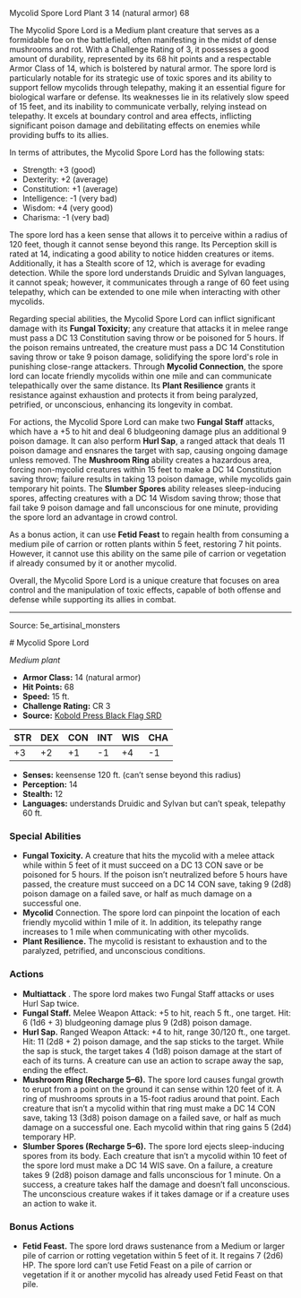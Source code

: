<MonsterName/>Mycolid Spore Lord</MonsterName>
<CreatureType/>Plant</CreatureType>
<CR/>3</CR>
<AC/>14 (natural armor)</AC>
<HP/>68</HP>
<summary>The Mycolid Spore Lord is a Medium plant creature that serves as a formidable foe on the battlefield, often manifesting in the midst of dense mushrooms and rot. With a Challenge Rating of 3, it possesses a good amount of durability, represented by its 68 hit points and a respectable Armor Class of 14, which is bolstered by natural armor. The spore lord is particularly notable for its strategic use of toxic spores and its ability to support fellow mycolids through telepathy, making it an essential figure for biological warfare or defense. Its weaknesses lie in its relatively slow speed of 15 feet, and its inability to communicate verbally, relying instead on telepathy. It excels at boundary control and area effects, inflicting significant poison damage and debilitating effects on enemies while providing buffs to its allies.</summary>

<detail>

In terms of attributes, the Mycolid Spore Lord has the following stats:
- Strength: +3 (good)
- Dexterity: +2 (average)
- Constitution: +1 (average)
- Intelligence: -1 (very bad)
- Wisdom: +4 (very good)
- Charisma: -1 (very bad)

The spore lord has a keen sense that allows it to perceive within a radius of 120 feet, though it cannot sense beyond this range. Its Perception skill is rated at 14, indicating a good ability to notice hidden creatures or items. Additionally, it has a Stealth score of 12, which is average for evading detection. While the spore lord understands Druidic and Sylvan languages, it cannot speak; however, it communicates through a range of 60 feet using telepathy, which can be extended to one mile when interacting with other mycolids.

Regarding special abilities, the Mycolid Spore Lord can inflict significant damage with its **Fungal Toxicity**; any creature that attacks it in melee range must pass a DC 13 Constitution saving throw or be poisoned for 5 hours. If the poison remains untreated, the creature must pass a DC 14 Constitution saving throw or take 9 poison damage, solidifying the spore lord's role in punishing close-range attackers. Through **Mycolid Connection**, the spore lord can locate friendly mycolids within one mile and can communicate telepathically over the same distance. Its **Plant Resilience** grants it resistance against exhaustion and protects it from being paralyzed, petrified, or unconscious, enhancing its longevity in combat.

For actions, the Mycolid Spore Lord can make two **Fungal Staff** attacks, which have a +5 to hit and deal 6 bludgeoning damage plus an additional 9 poison damage. It can also perform **Hurl Sap**, a ranged attack that deals 11 poison damage and ensnares the target with sap, causing ongoing damage unless removed. The **Mushroom Ring** ability creates a hazardous area, forcing non-mycolid creatures within 15 feet to make a DC 14 Constitution saving throw; failure results in taking 13 poison damage, while mycolids gain temporary hit points. The **Slumber Spores** ability releases sleep-inducing spores, affecting creatures with a DC 14 Wisdom saving throw; those that fail take 9 poison damage and fall unconscious for one minute, providing the spore lord an advantage in crowd control.

As a bonus action, it can use **Fetid Feast** to regain health from consuming a medium pile of carrion or rotten plants within 5 feet, restoring 7 hit points. However, it cannot use this ability on the same pile of carrion or vegetation if already consumed by it or another mycolid.

Overall, the Mycolid Spore Lord is a unique creature that focuses on area control and the manipulation of toxic effects, capable of both offense and defense while supporting its allies in combat.</detail>



---

Source: 5e_artisinal_monsters

<statblock>
# Mycolid Spore Lord

*Medium plant*

- **Armor Class:** 14 (natural armor)
- **Hit Points:** 68
- **Speed:** 15 ft.
- **Challenge Rating:** CR 3
- **Source:** [Kobold Press Black Flag SRD](https://koboldpress.com/black-flag-roleplaying/)

| STR | DEX | CON | INT | WIS | CHA |
| --- | --- | --- | --- | --- | --- |
| +3 | +2 | +1 | -1 | +4 | -1 |

- **Senses:** keensense 120 ft. (can’t sense beyond this radius)
- **Perception:** 14
- **Stealth:** 12
- **Languages:** understands Druidic and Sylvan but can’t speak, telepathy 60 ft.

### Special Abilities

- **Fungal Toxicity.** A creature that hits the mycolid with a melee attack while within 5 feet of it must succeed on a DC 13 CON save or be poisoned for 5 hours. If the poison isn’t neutralized before 5 hours have passed, the creature must succeed on a DC 14 CON save, taking 9 (2d8) poison damage on a failed save, or half as much damage on a successful one.
- **Mycolid** Connection. The spore lord can pinpoint the location of each friendly mycolid within 1 mile of it. In addition, its telepathy range increases to 1 mile when communicating with other mycolids.
- **Plant Resilience.** The mycolid is resistant to exhaustion and to the paralyzed, petrified, and unconscious conditions.

### Actions

- **Multiattack** . The spore lord makes two Fungal Staff attacks or uses Hurl Sap twice.
- **Fungal Staff.** Melee Weapon Attack: +5 to hit, reach 5 ft., one target. Hit: 6 (1d6 + 3) bludgeoning damage plus 9 (2d8) poison damage.
- **Hurl Sap.** Ranged Weapon Attack: +4 to hit, range 30/120 ft., one target. Hit: 11 (2d8 + 2) poison damage, and the sap sticks to the target. While the sap is stuck, the target takes 4 (1d8) poison damage at the start of each of its turns. A creature can use an action to scrape away the sap, ending the effect.
- **Mushroom Ring (Recharge 5–6).** The spore lord causes fungal growth to erupt from a point on the ground it can sense within 120 feet of it. A ring of mushrooms sprouts in a 15-foot radius around that point. Each creature that isn’t a mycolid within that ring must make a DC 14 CON save, taking 13 (3d8) poison damage on a failed save, or half as much damage on a successful one. Each mycolid within that ring gains 5 (2d4) temporary HP.
- **Slumber Spores (Recharge 5–6).** The spore lord ejects sleep-inducing spores from its body. Each creature that isn’t a mycolid within 10 feet of the spore lord must make a DC 14 WIS save. On a failure, a creature takes 9 (2d8) poison damage and falls unconscious for 1 minute. On a success, a creature takes half the damage and doesn’t fall unconscious. The unconscious creature wakes if it takes damage or if a creature uses an action to wake it.

### Bonus Actions

- **Fetid Feast.** The spore lord draws sustenance from a Medium or larger pile of carrion or rotting vegetation within 5 feet of it. It regains 7 (2d6) HP. The spore lord can’t use Fetid Feast on a pile of carrion or vegetation if it or another mycolid has already used Fetid Feast on that pile.

</statblock>


